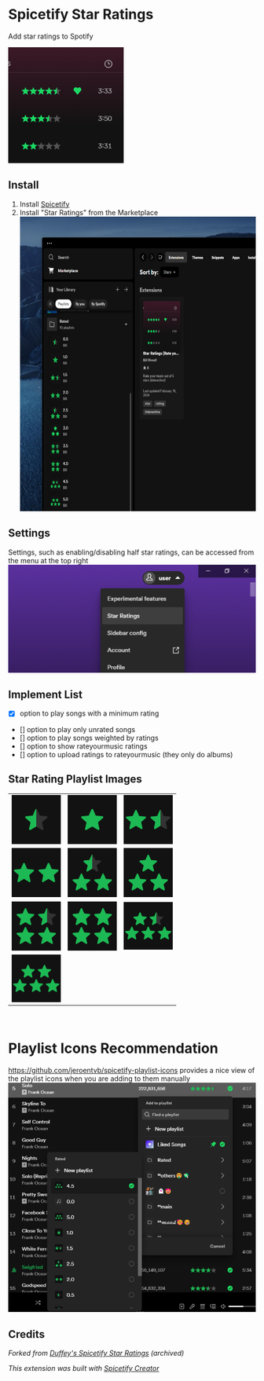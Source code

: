 # Spicetify Star Ratings
Add star ratings to Spotify

![banner](/imgs/preview.png)

## Install

1. Install [Spicetify](https://spicetify.app)
2. Install "Star Ratings" from the Marketplace
   <img src="imgs/install.png" height="600px" alt="install">

## Settings

Settings, such as enabling/disabling half star ratings, can be accessed from the menu at the top right
![Settings](imgs/settings.png)

## Implement List

* [x] option to play songs with a minimum rating
* [] option to play only unrated songs
* [] option to play songs weighted by ratings
* [] option to show rateyourmusic ratings
* [] option to upload ratings to rateyourmusic (they only do albums)

## Star Rating Playlist Images

<table>
    <tr>
      <td><img src="imgs/0.5star.jpg" width="100px" alt="0.5 Star Rating"></td>
      <td><img src="imgs/1star.jpg" width="100px" alt="1 Star Rating"></td>
      <td><img src="imgs/1.5star.jpg" width="100px" alt="1.5 Star Rating"></td>
    </tr>
    <tr>
      <td><img src="imgs/2star.jpg" width="100px" alt="2 Star Rating"></td>
      <td><img src="imgs/2.5star.jpg" width="100px" alt="2.5 Star Rating"></td>
      <td><img src="imgs/3star.jpg" width="100px" alt="3 Star Rating"></td>
    </tr>
    <tr>
      <td><img src="imgs/3.5star.jpg" width="100px" alt="3.5 Star Rating"></td>
      <td><img src="imgs/4star.jpg" width="100px" alt="4 Star Rating"></td>
      <td><img src="imgs/4.5star.jpg" width="100px" alt="4.5 Star Rating"></td>
    </tr>
    <tr>
      <td colspan="3"><img src="imgs/5star.jpg" width="100px" alt="5 Star Rating"></td>
    </tr>
  </table>

<br>

# Playlist Icons Recommendation

https://github.com/jeroentvb/spicetify-playlist-icons provides a nice view of the playlist icons when you are adding to them manually ![alt text](imgs/example.png)

## Credits

*Forked from [Duffey's Spicetify Star Ratings](https://github.com/duffey/spicetify-star-ratings) (archived)*

*This extension was built with [Spicetify Creator](https://github.com/spicetify/spicetify-creator)*